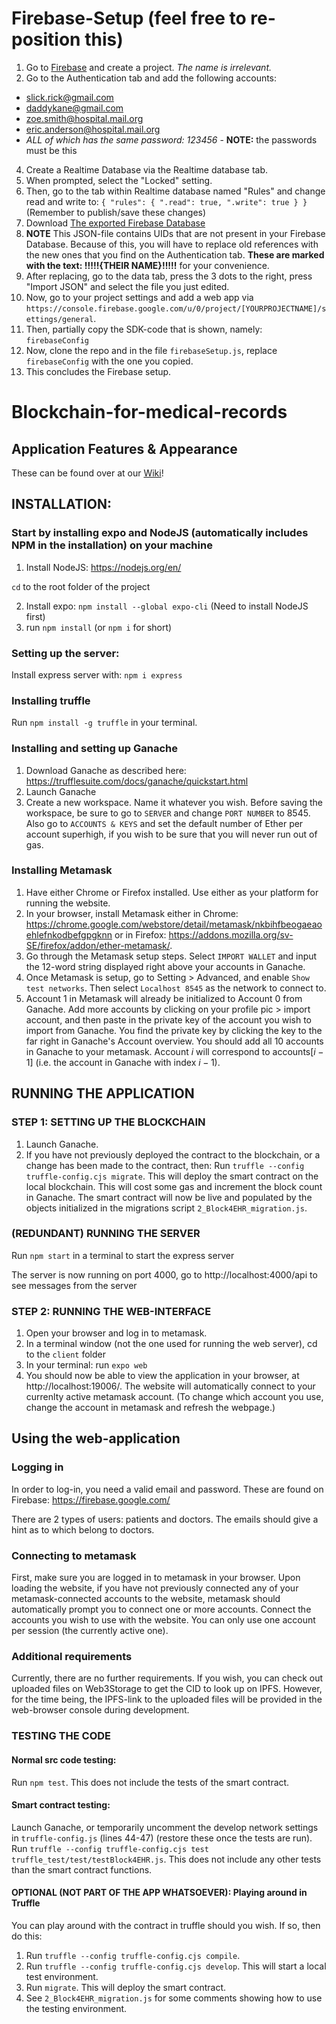 # Firebase-Setup (feel free to re-position this)

1. Go to [Firebase](https://console.firebase.google.com) and create a project. _The name is irrelevant._
2. Go to the Authentication tab and add the following accounts:
* slick.rick@gmail.com
* daddykane@gmail.com
* zoe.smith@hospital.mail.org
* eric.anderson@hospital.mail.org
* _ALL of which has the same password: 123456_ - **NOTE:** the passwords must be this
4. Create a Realtime Database via the Realtime database tab.
5. When prompted, select the "Locked" setting.
6. Then, go to the tab within Realtime database named "Rules" and change read and write to:
``{
  "rules": {
    ".read": true,
    ".write": true
  }
}``
(Remember to publish/save these changes)
8. Download [The exported Firebase Database](https://github.com/DavidZamanian/Bachelor-thesis-blockchain-for-medical-records/master/firebaseExport.json)
9. **NOTE** This JSON-file contains UIDs that are not present in your Firebase Database. Because of this, you will have to replace old references with the new ones that you find on the Authentication tab. **These are marked with the text: !!!!!{THEIR NAME}!!!!!** for your convenience.
10. After replacing, go to the data tab, press the 3 dots to the right, press "Import JSON" and select the file you just edited.
11. Now, go to your project settings and add a web app via `https://console.firebase.google.com/u/0/project/[YOURPROJECTNAME]/settings/general`.
12. Then, partially copy the SDK-code that is shown, namely: `firebaseConfig`
13. Now, clone the repo and in the file `firebaseSetup.js`, replace `firebaseConfig` with the one you copied.
14. This concludes the Firebase setup.



# Blockchain-for-medical-records

## Application Features & Appearance
These can be found over at our [Wiki](https://github.com/DavidZamanian/Bachelor-thesis-blockchain-for-medical-records/wiki)!

## INSTALLATION:

### Start by installing expo and NodeJS (automatically includes NPM in the installation) on your machine

1. Install NodeJS: https://nodejs.org/en/

`cd` to the root folder of the project

2. Install expo: `npm install --global expo-cli` (Need to install NodeJS first)
3. run `npm install` (or `npm i` for short)


### Setting up the server:

Install express server with: `npm i express`

### Installing truffle
Run `npm install -g truffle` in your terminal. 

### Installing and setting up Ganache
1. Download Ganache as described here: https://trufflesuite.com/docs/ganache/quickstart.html 
1. Launch Ganache
1. Create a new workspace. Name it whatever you wish. Before saving the workspace, be sure to go to `SERVER` and change `PORT NUMBER` to 8545. Also go to `ACCOUNTS & KEYS` and set the default number of Ether per account superhigh, if you wish to be sure that you will never run out of gas. 

### Installing Metamask
1. Have either Chrome or Firefox installed. Use either as your platform for running the website. 
1. In your browser, install Metamask either in Chrome: https://chrome.google.com/webstore/detail/metamask/nkbihfbeogaeaoehlefnkodbefgpgknn or in Firefox: https://addons.mozilla.org/sv-SE/firefox/addon/ether-metamask/.
1. Go through the Metamask setup steps. Select `IMPORT WALLET` and input the 12-word string displayed right above your accounts in Ganache. 
1. Once Metamask is setup, go to Setting > Advanced, and enable `Show test networks`. Then select `Localhost 8545` as the network to connect to. 
1. Account 1 in Metamask will already be initialized to Account 0 from Ganache. Add more accounts by clicking on your profile pic > import account, and then paste in the private key of the account you wish to import from Ganache. You find the private key by clicking the key to the far right in Ganache's Account overview. 
You should add all 10 accounts in Ganache to your metamask. Account $i$ will correspond to accounts[$i-1$] (i.e. the account in Ganache with index $i-1$).

## RUNNING THE APPLICATION

### STEP 1: SETTING UP THE BLOCKCHAIN
1. Launch Ganache. 
1. If you have not previously deployed the contract to the blockchain, or a change has been made to the contract, then: Run `truffle --config truffle-config.cjs migrate`. This will deploy the smart contract on the local blockchain. This will cost some gas and increment the block count in Ganache. The smart contract will now be live and populated by the objects initialized in the migrations script `2_Block4EHR_migration.js`. 

### (REDUNDANT) RUNNING THE SERVER

Run `npm start` in a terminal to start the express server

The server is now running on port 4000, go to http://localhost:4000/api to see messages from the server

### STEP 2: RUNNING THE WEB-INTERFACE
1. Open your browser and log in to metamask.
1. In a terminal window (not the one used for running the web server), cd to the `client` folder
1. In your terminal: run `expo web`
1. You should now be able to view the application in your browser, at http://localhost:19006/. The website will automatically connect to your currenlty active metamask account. (To change which account you use, change the account in metamask and refresh the webpage.)

## Using the web-application

### Logging in
In order to log-in, you need a valid email and password. These are found on Firebase: https://firebase.google.com/

There are 2 types of users: patients and doctors. The emails should give a hint as to which belong to doctors.

### Connecting to metamask
First, make sure you are logged in to metamask in your browser. 
Upon loading the website, if you have not previously connected any of your metamask-connected accounts to the website, metamask should automatically prompt you to connect one or more accounts. Connect the accounts you wish to use with the website. You can only use one account per session (the currently active one). 

### Additional requirements
Currently, there are no further requirements. If you wish, you can check out uploaded files on Web3Storage to get the CID to look up on IPFS.
However, for the time being, the IPFS-link to the uploaded files will be provided in the web-browser console during development.

### TESTING THE CODE
#### Normal src code testing:
Run `npm test`. This does not include the tests of the smart contract. 

#### Smart contract testing:
Launch Ganache, or temporarily uncomment the develop network settings in `truffle-config.js` (lines 44-47) (restore these once the tests are run). Run `truffle --config truffle-config.cjs test truffle_test/test/testBlock4EHR.js`. This does not include any other tests than the smart contract functions.


#### OPTIONAL (NOT PART OF THE APP WHATSOEVER): Playing around in Truffle
You can play around with the contract in truffle should you wish. If so, then do this: 
1. Run `truffle --config truffle-config.cjs compile`.
1. Run `truffle --config truffle-config.cjs develop`. This will start a local test environment. 
1. Run `migrate`. This will deploy the smart contract. 
1. See `2_Block4EHR_migration.js` for some comments showing how to use the testing environment. 
